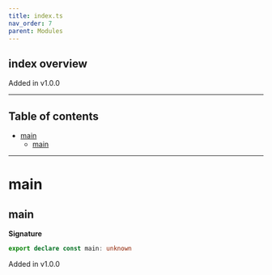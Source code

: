 ```yaml
---
title: index.ts
nav_order: 7
parent: Modules
---
```


## index overview

Added in v1.0.0

---

<h2 class="text-delta">Table of contents</h2>

- [main](#main)
  - [main](#main-1)

---

# main

## main

**Signature**

```ts
export declare const main: unknown
```

Added in v1.0.0
